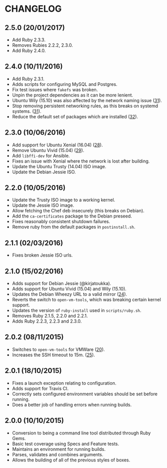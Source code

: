# CHANGELOG

## 2.5.0 (20/01/2017)

* Add Ruby 2.3.3.
* Removes Rubies 2.2.2, 2.3.0.
* Add Ruby 2.4.0.

## 2.4.0 (10/11/2016)

* Add Ruby 2.3.1.
* Adds scripts for configuring MySQL and Postgres.
* Fix test issues where `fakefs` was broken.
* Unpin the project dependencies as it can be more lenient.
* Ubuntu Wily (15.10) was also affected by the network naming issue ([31][]).
* Stop removing persistent networking rules, as this breaks on systemd systems.
  ([31][]).
* Reduce the default set of packages which are installed ([32][]).

[31]: https://github.com/nickcharlton/boxes/pull/31
[32]: https://github.com/nickcharlton/boxes/pull/32

## 2.3.0 (10/06/2016)

* Add support for Ubuntu Xenial (16.04) ([28][]).
* Remove Ubuntu Vivid (15.04) ([29][]).
* Add `libffi-dev` for Ansible.
* Fixes an issue with Xenial where the network is lost after building.
* Update the Ubuntu Trusty (14.04) ISO image.
* Update the Debian Jessie ISO.

[29]: https://github.com/nickcharlton/boxes/pull/29
[28]: https://github.com/nickcharlton/boxes/pull/28

## 2.2.0 (10/05/2016)

* Update the Trusty ISO image to a working kernel.
* Update the Jessie ISO image.
* Allow fetching the Chef deb insecurely (this breaks on Debian).
* Add the `ca-certificates` package to the Debian preseed.
* Fixes reasonably consistent shutdown failures.
* Remove ruby from the default packages in `postinstall.sh`.

## 2.1.1 (02/03/2016)

* Fixes broken Jessie ISO urls.

## 2.1.0 (15/02/2016)

* Adds support for Debian Jessie (@kirjatoukka).
* Adds support for Ubuntu Vivid (15.04) and Wily (15.10).
* Updates the Debian Wheezy URL to a valid mirror ([24][]).
* Reverts the switch to `open-vm-tools`, which was breaking certain kernel
  support.
* Updates the version of `ruby-install` used in `scripts/ruby.sh`.
* Removes Ruby 2.1.5, 2.2.0 and 2.2.1.
* Adds Ruby 2.2.3, 2.2.3 and 2.3.0.

## 2.0.2 (08/11/2015)

* Switches to `open-vm-tools` for VMWare ([20][]).
* Increases the SSH timeout to 15m. ([25][]).

## 2.0.1 (18/10/2015)

* Fixes a launch exception relating to configuration.
* Adds support for Travis CI.
* Correctly sets configured environment variables should be set before running.
* Does a better job of handling errors when running builds.

## 2.0.0 (10/10/2015)

* Conversion to being a command line tool distributed through Ruby Gems.
* Basic test coverage using Specs and Feature tests.
* Maintains an environment for running builds.
* Parses, validates and combines arguments.
* Allows the building of all of the previous styles of boxes.

[20]: https://github.com/nickcharlton/boxes/issues/20
[24]: https://github.com/nickcharlton/boxes/issues/24
[25]: https://github.com/nickcharlton/boxes/issues/25
